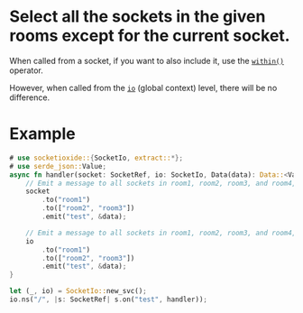 # Select all the sockets in the given rooms except for the current socket.

When called from a socket, if you want to also include it, use the [`within()`](#method.within) operator.

However, when called from the [`io`] (global context) level, there will be no difference.

[`io`]: crate::SocketIo

# Example
```rust
# use socketioxide::{SocketIo, extract::*};
# use serde_json::Value;
async fn handler(socket: SocketRef, io: SocketIo, Data(data): Data::<Value>) {
    // Emit a message to all sockets in room1, room2, room3, and room4, except the current socket
    socket
        .to("room1")
        .to(["room2", "room3"])
        .emit("test", &data);

    // Emit a message to all sockets in room1, room2, room3, and room4, including the current socket
    io
        .to("room1")
        .to(["room2", "room3"])
        .emit("test", &data);
}

let (_, io) = SocketIo::new_svc();
io.ns("/", |s: SocketRef| s.on("test", handler));
```
